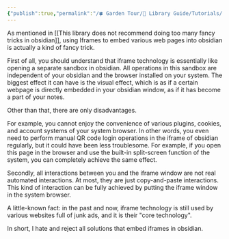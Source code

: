 ```yaml
---
{"publish":true,"permalink":"/🍀 Garden Tour/🧰 Library Guide/Tutorials/This library does not recommend embedding Iframes in obsidian.md","title":"This library does not recommend embedding Iframes in obsidian","created":"2022-09-02","modified":"2023-03-14","published":"2025-07-09T02:03:19.343+08:00","cssclasses":""}
---
```


As mentioned in [[This library does not recommend doing too many fancy tricks in obsidian]], using Iframes to embed various web pages into obsidian is actually a kind of fancy trick.

First of all, you should understand that iframe technology is essentially like opening a separate sandbox in obsidian. All operations in this sandbox are independent of your obsidian and the browser installed on your system. The biggest effect it can have is the visual effect, which is as if a certain webpage is directly embedded in your obsidian window, as if it has become a part of your notes.

Other than that, there are only disadvantages.

For example, you cannot enjoy the convenience of various plugins, cookies, and account systems of your system browser. In other words, you even need to perform manual QR code login operations in the iframe of obsidian regularly, but it could have been less troublesome. For example, if you open this page in the browser and use the built-in split-screen function of the system, you can completely achieve the same effect.

Secondly, all interactions between you and the iframe window are not real automated interactions. At most, they are just copy-and-paste interactions. This kind of interaction can be fully achieved by putting the iframe window in the system browser.

A little-known fact: in the past and now, iframe technology is still used by various websites full of junk ads, and it is their "core technology".

In short, I hate and reject all solutions that embed iframes in obsidian. 